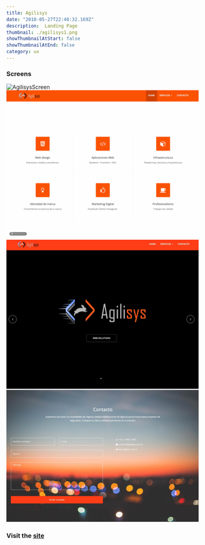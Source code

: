 ```yaml
---
title: Agilisys
date: "2010-05-27T22:40:32.169Z"
description:  Landing Page
thumbnail: ./agilisys1.png
showThumbnailAtStart: false
showThumbnailAtEnd: false
category: ux
---
```



### Screens
![AgilisysScreen](./agilisys5.gif)
&nbsp;
![AgilisysScreen](./agilisys2.gif)
![AgilisysScreen](./agilisys3.png)
![AgilisysScreen](./agilisys4.jpg)
### Visit the <a href="https://julianmojico.github.io/agilisysFront/" target="_blank">site</a>